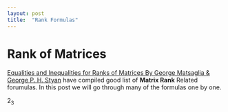 ```yaml
---
layout: post
title:  "Rank Formulas"
---
```


# Rank of Matrices

[Equalities and Inequalities for Ranks of Matrices By George Matsaglia & George P. H. Styan](https://www.tandfonline.com/doi/abs/10.1080/03081087408817070) have compiled good list of **Matrix Rank** Related forumulas. In this post we will go through many of the formulas one by one.

$2_3$

